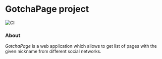 # GotchaPage project

[ci]: https://github.com/offluck/gotcha-page/actions/workflows/ci.yaml/badge.svg

![CI][ci]

### About
_GotchaPage_ is a web application which allows to get list of pages with the given nickname from different social networks.
